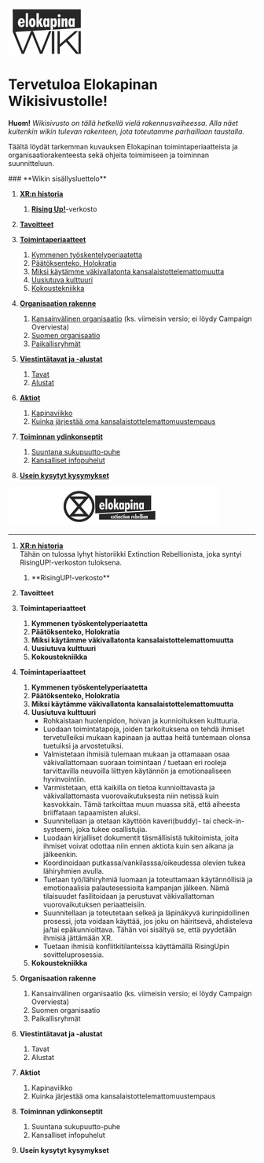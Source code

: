 ![kapinawiki logo](https://raw.githubusercontent.com/elokapina/kapinawiki/master/imgs/elokapina_wiki_logo.png)

# **Tervetuloa Elokapinan Wikisivustolle!**
**Huom!** *Wikisivusto on tällä hetkellä vielä rakennusvaiheessa. Alla näet kuitenkin wikin tulevan rakenteen, jota toteutamme parhaillaan taustalla.*

Täältä löydät tarkemman kuvauksen Elokapinan toimintaperiaatteista ja organisaatiorakenteesta sekä ohjeita toimimiseen ja toiminnan suunnitteluun. 

<div id="sluettelo">
### **Wikin sisällysluettelo**
</div>

1. **[XR:n historia](#1)**
    1.	**[Rising Up!](#1.1)**-verkosto
    
2. **[Tavoitteet](#2)**
3. **[Toimintaperiaatteet](#3)**
    1.	[Kymmenen työskentelyperiaatetta](#3.1)
    2.	[Päätöksenteko, Holokratia](#3.2)
    3.	[Miksi käytämme väkivallatonta kansalaistottelemattomuutta](#3.3)
    4.	[Uusiutuva kulttuuri](#3.4)
    5.	[Kokoustekniikka](#3.5)
4. **[Organisaation rakenne](#4)**
    1.	[Kansainvälinen organisaatio](#4.1) (ks. viimeisin versio; ei löydy Campaign Overviesta)
    2.	[Suomen organisaatio](#4.2)
    3.	[Paikallisryhmät](#4.3)
5. **[Viestintätavat ja -alustat](#5)**
    1.  [Tavat](#5.1)
    2.  [Alustat](#5.2)
6. **[Aktiot](#6)**
    1.	[Kapinaviikko](#6.1)
    2.	[Kuinka järjestää oma kansalaistottelemattomuustempaus](#6.2)
7. **[Toiminnan ydinkonseptit](#7)**
    1.  [Suuntana sukupuutto-puhe](#7.1)
    2.  [Kansalliset infopuhelut](#7.2)
8. **[Usein kysytyt kysymykset](#8)**

<a href="https://www.extinctionrebellion.fi">![elokapina logo](https://raw.githubusercontent.com/elokapina/kapinawiki/master/imgs/logo.png)</a>


---


1. **[XR:n historia](#sluettelo)**  
Tähän on tulossa lyhyt historiikki Extinction Rebellionista, joka syntyi RisingUP!-verkoston tuloksena.
    1. <div id="1.1">**RisingUP!-verkosto**</div>

2. **Tavoitteet**

3. **Toimintaperiaatteet**
    1.	**Kymmenen työskentelyperiaatetta**
    2.	**Päätöksenteko, Holokratia**
    3.	**Miksi käytämme väkivallatonta kansalaistottelemattomuutta**
    4.	**Uusiutuva kulttuuri**
    5.	**Kokoustekniikka**

3. **Toimintaperiaatteet**
    1.	**Kymmenen työskentelyperiaatetta**
    2.	**Päätöksenteko, Holokratia**
    3.	**Miksi käytämme väkivallatonta kansalaistottelemattomuutta**
    4.  **Uusiutuva kulttuuri**
        * Rohkaistaan huolenpidon, hoivan ja kunnioituksen kulttuuria.
        * Luodaan toimintatapoja, joiden tarkoituksena on tehdä ihmiset tervetulleiksi mukaan kapinaan ja auttaa heitä tuntemaan olonsa tuetuiksi ja arvostetuiksi.
        * Valmistetaan ihmisiä tulemaan mukaan ja ottamaaan osaa väkivallattomaan suoraan toimintaan / tuetaan eri rooleja tarvittavilla neuvoilla liittyen käytännön ja emotionaaliseen hyvinvointiin.
        * Varmistetaan, että kaikilla on tietoa kunnioittavasta ja väkivallattomasta vuorovaikutuksesta niin netissä kuin kasvokkain. Tämä tarkoittaa muun muassa sitä, että aiheesta briiffataan tapaamisten aluksi.
        * Suunnitellaan ja otetaan käyttöön kaveri(buddy)- tai check-in-systeemi, joka tukee osallistujia.
        * Luodaan kirjalliset dokumentit täsmällisistä tukitoimista, joita ihmiset voivat odottaa niin ennen aktiota kuin sen aikana ja jälkeenkin.
        * Koordinoidaan putkassa/vankilasssa/oikeudessa olevien tukea lähiryhmien avulla.
        * Tuetaan työ/lähiryhmiä luomaan ja toteuttamaan käytännöllisiä ja emotionaalisia palautesessioita kampanjan jälkeen. Nämä tilaisuudet fasilitoidaan ja perustuvat väkivallattoman vuorovaikutuksen periaatteisiin.
        * Suunnitellaan ja toteutetaan selkeä ja läpinäkyvä kurinpidollinen prosessi, jota voidaan käyttää, jos joku on häiritsevä, ahdisteleva ja/tai epäkunnioittava. Tähän voi sisältyä se, että pyydetään ihmisiä jättämään XR.
        * Tuetaan ihmisiä konflitkitilanteissa käyttämällä RisingUpin sovitteluprosessia.
    5.	**Kokoustekniikka**


4. **Organisaation rakenne**
    1.	Kansainvälinen organisaatio (ks. viimeisin versio; ei löydy Campaign Overviesta)
    2.	Suomen organisaatio
    3.	Paikallisryhmät

5. **Viestintätavat ja -alustat**
    1.  Tavat
    2.  Alustat

6. **Aktiot**
    1.	Kapinaviikko
    2.	Kuinka järjestää oma kansalaistottelemattomuustempaus

7. **Toiminnan ydinkonseptit**
    1.  Suuntana sukupuutto-puhe
    2.  Kansalliset infopuhelut

8. **Usein kysytyt kysymykset**
